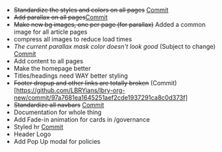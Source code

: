 - ~~Standardize the styles and colors on all pages~~ [Commit](https://github.com/LBRYians/lbry-org-new/commit/a5401f216cc473d1249600085c7fba3cba16ddd8)
- ~~Add parallax on all pages~~[Commit](https://github.com/LBRYians/lbry-org-new/commit/a5401f216cc473d1249600085c7fba3cba16ddd8)
- ~~Make new bg images, one per page (for parallax)~~ Added a common image for all article pages 
- compress all images to reduce load times
- *The current parallax mask color doesn't look good* (Subject to change) [Commit](https://github.com/LBRYians/lbry-org-new/commit/19f2a9506597525be224c357c8d1987bb227d625)
- Add content to all pages
- Make the homepage better
- Titles/headings need WAY better styling
- ~~Footer dropup and other links are totally broken~~ (Commit)[https://github.com/LBRYians/lbry-org-new/commit/97a7681ea1645251aef2cde1937291ca8c0d373f]
- ~~Standardize all navbars~~ [Commit](https://github.com/LBRYians/lbry-org-new/commit/b06c201d8943e85ebd0782e7caef77eaf3aaa272)
- Documentation for whole thing
- Add Fade-in animation for cards in /governance
- Styled hr [Commit](https://github.com/LBRYians/lbry-org-new/commit/6bbb253922c6ab311ce46759b360c76f4b0e2c68)
- Header Logo
- Add Pop Up modal for policies
